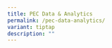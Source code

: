 ```yaml
---
title: PEC Data & Analytics
permalink: /pec-data-analytics/
variant: tiptap
description: ""
---
```

<p></p>